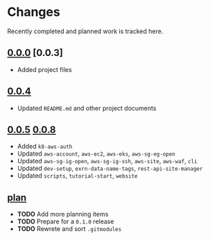 # Changes
Recently completed and planned work is tracked here.

## [0.0.0](.) [0.0.3]
- Added project files

## [0.0.4](.)
- Updated `README.md` and other project documents

## [0.0.5](.) [0.0.8](.)
- Added `k8-aws-auth`
- Updated `aws-account`, `aws-ec2`, `aws-eks`, `aws-sg-eg-open`
- Updated `aws-sg-ig-open`, `aws-sg-ig-ssh`, `aws-site`, `aws-waf`, `cli`
- Updated `dev-setup`, `exrn-data-name-tags`, `rest-api-site-manager`
- Updated `scripts`, `tutorial-start`, `website`

## [plan](.)
- **TODO** Add more planning items
- **TODO** Prepare for a `0.1.0` release
- **TODO** Rewrete and sort `.gitmodules`
